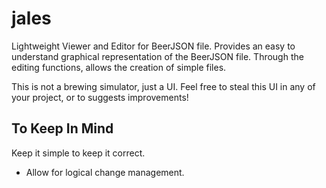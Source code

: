 # jales

Lightweight Viewer and Editor for BeerJSON file. Provides an easy to understand graphical representation
of the BeerJSON file. Through the editing functions, allows the creation of simple files.

This is not a brewing simulator, just a UI. Feel free to steal this UI in any of your project, or to suggests improvements!

## To Keep In Mind

Keep it simple to keep it correct.

* Allow for logical change management.
